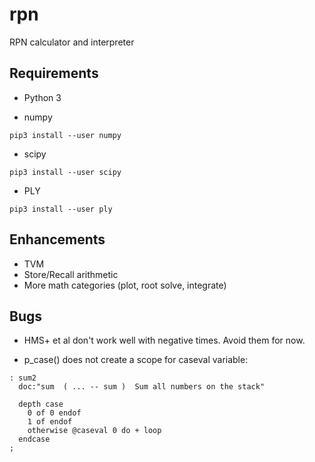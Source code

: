# rpn

RPN calculator and interpreter

## Requirements

- Python 3

- numpy

``` shell
pip3 install --user numpy
```

- scipy

``` shell
pip3 install --user scipy
```

- PLY

``` shell
pip3 install --user ply
```

## Enhancements

- TVM
- Store/Recall arithmetic
- More math categories (plot, root solve, integrate)

## Bugs

- HMS+ et al don't work well with negative times.  Avoid them for now.

- p_case() does not create a scope for caseval variable:

``` forth
: sum2
  doc:"sum  ( ... -- sum )  Sum all numbers on the stack"

  depth case
    0 of 0 endof
    1 of endof
    otherwise @caseval 0 do + loop
  endcase
;
```
